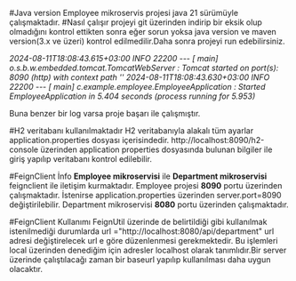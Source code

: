 #Java version
Employee mikroservis projesi java 21 sürümüyle çalışmaktadır.
#Nasıl çalışır
projeyi git üzerinden indirip bir eksik olup olmadığını kontrol ettikten sonra eğer sorun yoksa 
java version ve maven version(3.x ve üzeri) kontrol edilmedilir.Daha sonra projeyi run edebilirsiniz.

_2024-08-11T18:08:43.615+03:00  INFO 22200 --- [           main] o.s.b.w.embedded.tomcat.TomcatWebServer  : Tomcat started on port(s): 8090 (http) with context path ''
2024-08-11T18:08:43.630+03:00  INFO 22200 --- [           main] c.example.employee.EmployeeApplication   : Started EmployeeApplication in 5.404 seconds (process running for 5.953)_

Buna benzer bir log varsa proje başarı ile çalışmıştır.

#H2 veritabanı kullanılmaktadır
H2 veritabanıyla alakalı tüm ayarlar application.properties dosyası içerisindedir.
http://localhost:8090/h2-console üzerinden application properties dosyasında bulunan bilgiler ile giriş yapılıp veritabanı kontrol edilebilir.


#FeignClient İnfo
**Employee mikroservisi** ile **Department mikroservisi** feignclient ile iletişim kurmaktadır.
Employee projesi **8090** portu üzerinden çalışmaktadır. İstenirse application.properties üzerinden server.port=8090 değiştirilebilir.
Department mikroservisi **8080** portu üzerinden çalışmaktadır.

#FeignClient Kullanımı
FeignUtil üzerinde de belirtildiği gibi kullanılmak istenilmediği durumlarda
url ="http://localhost:8080/api/department" url adresi değiştirelecek url e göre düzenlenmesi gerekmektedir.
Bu işlemleri local üzerinden denediğim için adresler localhost olarak tanımlıdır.Bir server üzerinde çalıştılacağı zaman bir baseurl yapılıp kullanılması daha uygun olacaktır.
